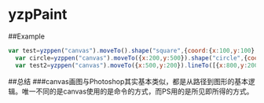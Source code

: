 # yzpPaint
##Example
```javascript
var test=yzppen("canvas").moveTo().shape("square",{coord:{x:100,y:100},width:100,height:100,fillets:[10,10,10,10]}).fill("rgb(100,100,100)").stroke(5,"rgb(100,200,200)");
  var circle=yzppen("canvas").moveTo({x:200,y:500}).shape("circle",{coord:{x:200,y:500},radius:100}).fill("rgb(100,200,200)").stroke(5,"rgb(100,100,100)");
  var test2=yzppen("canvas").moveTo({x:500,y:200}).lineTo([{x:800,y:200},{x:500,y:400}]).stroke(10,"rgb(100,100,100)");
```
##总结
###canvas画图与Photoshop其实基本类似，都是从路径到图形的基本逻辑。唯一不同的是canvas使用的是命令的方式，而PS用的是所见即所得的方式。
